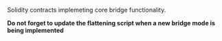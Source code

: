 Solidity contracts implemeting core bridge functionality.

**Do not forget to update the flattening script when a new bridge mode is being implemented**
